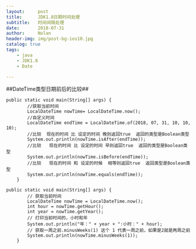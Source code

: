 ```yaml
---
layout:     post
title:      JDK1.8日期时间处理
subtitle:   时间间隔处理
date:       2018-07-31
author:     Nolan
header-img: img/post-bg-ios10.jpg
catalog: true
tags:
    - java
    - JDK1.8
    - Date
    
---
```


##DateTime类型日期前后的比较##
	
	public static void main(String[] args) {
	        //获取当前时间
	        LocalDateTime nowTime= LocalDateTime.now();
	        //自定义时间
	        LocalDateTime endTime = LocalDateTime.of(2018, 07, 31, 10, 10, 10);
	        //比较  现在的时间 比 设定的时间 晚则返回true  返回的类型是Boolean类型
	        System.out.println(nowTime.isAfter(endTime));
	        //比较   现在的时间 比 设定的时间 早则返回true  返回的类型是Boolean类型
	        System.out.println(nowTime.isBefore(endTime));
	        //比较   现在的时间 和 设定的时候  相等则返回true  返回类型是Boolean类型
	        System.out.println(nowTime.equals(endTime));
	    }

	public static void main(String[] args) {
	        // 获取当前时间
	        LocalDateTime nowTime = LocalDateTime.now();
	        int hour = nowTime.getHour();
	        int year = nowTime.getYear();
	        // 打印当前时间的，小时和年
	        System.out.println("年：" + year + ":小时：" + hour);
	        // 获取一周之前.minusWeeks(1) 这个 1 代表一周之前，如果是2就是两周之前
	        System.out.println(nowTime.minusWeeks(1));
	    }


